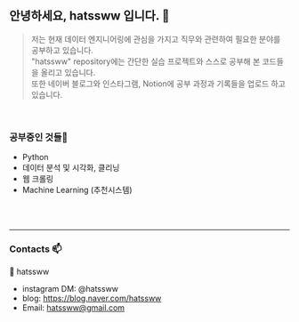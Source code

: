 ## 안녕하세요, hatssww 입니다. 👋

> 저는 현재 데이터 엔지니어링에 관심을 가지고 직무와 관련하여 필요한 분야를 공부하고 있습니다.<br>
> "hatssww" repository에는 간단한 실습 프로젝트와 스스로 공부해 본 코드들을 올리고 있습니다.<br>
> 또한 네이버 블로그와 인스타그램, Notion에 공부 과정과 기록들을 업로드 하고 있습니다.
<br>

### 공부중인 것들🌱

* Python
* 데이터 분석 및 시각화, 클리닝
* 웹 크롤링
* Machine Learning (추천시스템)
<br>
</br>

---

### Contacts 📫

👤 hatssww
* instagram DM: @hatssww
* blog: https://blog.naver.com/hatssww
* Email: hatssww@gmail.com

<!--
**hatssww/hatssww** is a ✨ _special_ ✨ repository because its `README.md` (this file) appears on your GitHub profile.

Here are some ideas to get you started:

- 🔭 I’m currently working on ...
- 🌱 I’m currently learning ...
- 👯 I’m looking to collaborate on ...
- 🤔 I’m looking for help with ...
- 💬 Ask me about ...
- 📫 How to reach me: ...
- 😄 Pronouns: ...
- ⚡ Fun fact: ...
-->
